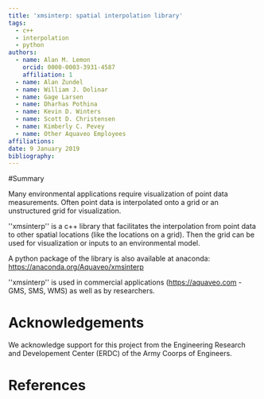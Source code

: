 ```yaml
---
title: 'xmsinterp: spatial interpolation library'
tags:
  - c++
  - interpolation
  - python
authors:
  - name: Alan M. Lemon
    orcid: 0000-0003-3931-4587
    affiliation: 1
  - name: Alan Zundel
  - name: William J. Dolinar
  - name: Gage Larsen
  - name: Dharhas Pothina
  - name: Kevin D. Winters
  - name: Scott D. Christensen
  - name: Kimberly C. Pevey
  - name: Other Aquaveo Employees
affiliations:
date: 9 January 2019
bibliography: 
---
```


#Summary

Many environmental applications require visualization of point data
measurements. Often point data is interpolated onto a grid or an unstructured
grid for visualization.

''xmsinterp'' is a c++ library that facilitates the interpolation from point
data to other spatial locations (like the locations on a grid). Then the grid
can be used for visualization or inputs to an environmental model.

A python package of the library is also available at anaconda:
https://anaconda.org/Aquaveo/xmsinterp

''xmsinterp'' is used in commercial applications
(https://aquaveo.com - GMS, SMS, WMS) as well as by researchers.

# Acknowledgements

We acknowledge support for this project from the Engineering Research and
Developement Center (ERDC) of the Army Coorps of Engineers.

# References
